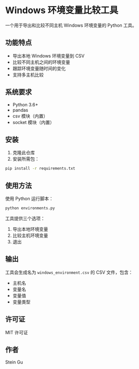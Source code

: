 # Windows 环境变量比较工具

一个用于导出和比较不同主机 Windows 环境变量的 Python 工具。

## 功能特点

- 导出本地 Windows 环境变量到 CSV
- 比较不同主机之间的环境变量
- 跟踪环境变量随时间的变化
- 支持多主机比较

## 系统要求

- Python 3.6+
- pandas
- csv 模块（内置）
- socket 模块（内置）

## 安装

1. 克隆此仓库
2. 安装所需包：

```bash
pip install -r requirements.txt
```

## 使用方法

使用 Python 运行脚本：

```bash
python environments.py
```

工具提供三个选项：
1. 导出本地环境变量
2. 比较主机环境变量
3. 退出

## 输出

工具会生成名为 `windows_environment.csv` 的 CSV 文件，包含：
- 主机名
- 变量名
- 变量值
- 变量类型

## 许可证

MIT 许可证

## 作者

Stein Gu
